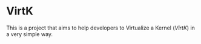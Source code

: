 # VirtK

This is a project that aims to help developers to Virtualize a Kernel (*VirtK*) in a very simple way. 


